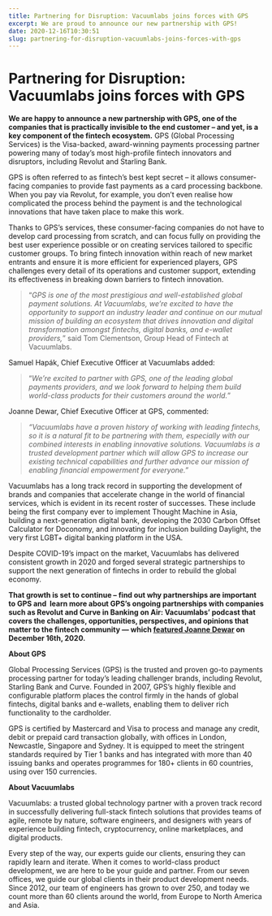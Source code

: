 ```yaml
---
title: Partnering for Disruption: Vacuumlabs joins forces with GPS
excerpt: We are proud to announce our new partnership with GPS!
date: 2020-12-16T10:30:51
slug: partnering-for-disruption-vacuumlabs-joins-forces-with-gps
---
```


# Partnering for Disruption: Vacuumlabs joins forces with GPS

 **We are happy to announce a new partnership with GPS, one of the companies that is practically invisible to the end customer – and yet, is a key component of the fintech ecosystem.** GPS (Global Processing Services) is the Visa-backed, award-winning payments processing partner powering many of today’s most high-profile fintech innovators and disruptors, including Revolut and Starling Bank.

GPS is often referred to as fintech’s best kept secret – it allows consumer-facing companies to provide fast payments as a card processing backbone. When you pay via Revolut, for example, you don’t even realise how complicated the process behind the payment is and the technological innovations that have taken place to make this work.

Thanks to GPS’s services, these consumer-facing companies do not have to develop card processing from scratch, and can focus fully on providing the best user experience possible or on creating services tailored to specific customer groups. To bring fintech innovation within reach of new market entrants and ensure it is more efficient for experienced players, GPS challenges every detail of its operations and customer support, extending its effectiveness in breaking down barriers to fintech innovation.

> “_GPS is one of the most prestigious and well-established global payment solutions. At Vacuumlabs, we’re excited to have the opportunity to support an industry leader and continue on our mutual mission of building an ecosystem that drives innovation and digital transformation amongst fintechs, digital banks, and e-wallet providers,_” said Tom Clementson, Group Head of Fintech at Vacuumlabs.&nbsp;

Samuel Hapák, Chief Executive Officer at Vacuumlabs added:

> “_We’re excited to partner with GPS, one of the leading global payments providers, and we look forward to helping them build&nbsp; world-class products for their customers around the world._”

Joanne Dewar, Chief Executive Officer at GPS, commented:

> _“Vacuumlabs have a proven history of working with leading fintechs, so it is a natural fit to be partnering with them, especially with our combined interests in enabling innovative solutions. Vacuumlabs is a trusted development partner which will allow GPS to increase our existing technical capabilities and further advance our mission of enabling financial empowerment for everyone.”_

Vacuumlabs has a long track record in supporting the development of brands and companies that accelerate change in the world of financial services, which is evident in its recent roster of successes. These include being the first company ever to implement Thought Machine in Asia, building a next-generation digital bank, developing the 2030 Carbon Offset Calculator for Doconomy, and innovating for inclusion building Daylight, the very first LGBT+ digital banking platform in the USA.

Despite COVID-19’s impact on the market, Vacuumlabs has delivered consistent growth in 2020 and forged several strategic partnerships to support the next generation of fintechs in order to rebuild the global economy.

**That growth is set to continue – find out why partnerships are important to GPS and&nbsp; learn more about GPS’s ongoing partnerships with companies such as Revolut and Curve in Banking on Air: Vacuumlabs’ podcast that covers the challenges, opportunities, perspectives, and opinions that matter to the fintech community — which [featured Joanne Dewar](https://inside.vacuumlabs.com/business/interview-with-joanne-dewar-ceo-of-global-processing-services-gps) on December 16th, 2020.**

**About GPS**

Global Processing Services (GPS) is the trusted and proven go-to payments processing partner for today’s leading challenger brands, including Revolut, Starling Bank and Curve. Founded in 2007, GPS’s highly flexible and configurable platform places the control firmly in the hands of global fintechs, digital banks and e-wallets, enabling them to deliver rich functionality to the cardholder.

GPS is certified by Mastercard and Visa to process and manage any credit, debit or prepaid card transaction globally, with offices in London, Newcastle, Singapore and Sydney. It is equipped to meet the stringent standards required by Tier 1 banks and has integrated with more than 40 issuing banks and operates programmes for 180+ clients in 60 countries, using over 150 currencies.&nbsp;

**About Vacuumlabs**

Vacuumlabs: a trusted global technology partner with a proven track record in successfully delivering full-stack fintech solutions that provides teams of agile, remote by nature, software engineers, and designers with years of experience building fintech, cryptocurrency, online marketplaces, and digital products.

Every step of the way, our experts guide our clients, ensuring they can rapidly learn and iterate. When it comes to world-class product development, we are here to be your guide and partner. From our seven offices, we guide our global clients in their product development needs. Since 2012, our team of engineers has grown to over 250, and today we count more than 60 clients around the world, from Europe to North America and Asia.

